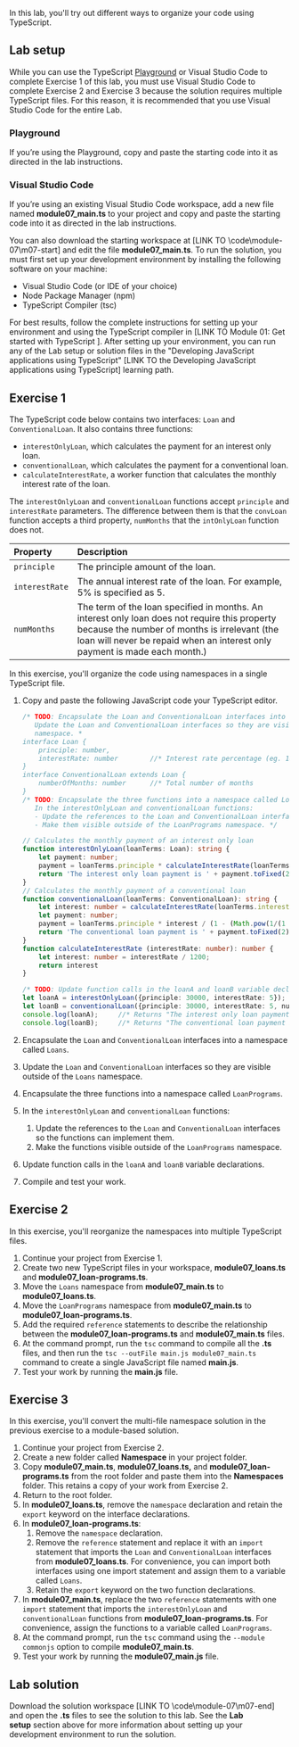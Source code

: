 In this lab, you'll try out different ways to organize your code using TypeScript.

## Lab setup

While you can use the TypeScript [Playground](https://www.typescriptlang.org/play) or Visual Studio Code to complete Exercise 1 of this lab, you must use Visual Studio Code to complete Exercise 2 and Exercise 3 because the solution requires multiple TypeScript files. For this reason, it is recommended that you use Visual Studio Code for the entire Lab.

### Playground

If you’re using the Playground, copy and paste the starting code into it as directed in the lab instructions.

### Visual Studio Code

If you’re using an existing Visual Studio Code workspace, add a new file named **module07_main.ts** to your project and copy and paste the starting code into it as directed in the lab instructions.

You can also download the starting workspace at [LINK TO \code\module-07\m07-start] and edit the file **module07_main.ts**. To run the solution, you must first set up your development environment by installing the following software on your machine:

- Visual Studio Code (or IDE of your choice)
- Node Package Manager (npm)
- TypeScript Compiler (tsc)

For best results, follow the complete instructions for setting up your environment and using the TypeScript compiler in [LINK TO Module 01: Get started with TypeScript ]. After setting up your environment, you can run any of the Lab setup or solution files in the "Developing JavaScript applications using TypeScript" [LINK TO the Developing JavaScript applications using TypeScript] learning path.

## Exercise 1

The TypeScript code below contains two interfaces: `Loan` and `ConventionalLoan`. It also contains three functions:

- `interestOnlyLoan`, which calculates the payment for an interest only loan.
- `conventionalLoan`, which calculates the payment for a  conventional loan.
- `calculateInterestRate`, a worker function that calculates the monthly interest rate of the loan.

The `interestOnlyLoan` and `conventionalLoan` functions accept `principle` and `interestRate` parameters. The difference between them is that the `convLoan` function accepts a third property, `numMonths` that the `intOnlyLoan` function does not.

| Property| Description|
| :--- | :--- |
| `principle`| The principle amount of the loan.|
| `interestRate`| The annual interest rate of the loan. For example, 5% is specified as 5.|
| `numMonths`| The term of the loan specified in months. An interest only loan does not require this property because the number of months is irrelevant (the loan will never be repaid when an interest only payment is made each month.)|

In this exercise, you'll organize the code using namespaces in a single TypeScript file.

1. Copy and paste the following JavaScript code your TypeScript editor.

   ```typescript
   /* TODO: Encapsulate the Loan and ConventionalLoan interfaces into a namespace called Loans.
      Update the Loan and ConventionalLoan interfaces so they are visible outside of the Loans
      namespace. *
   interface Loan {
       principle: number,
       interestRate: number        //* Interest rate percentage (eg. 14 is 14%)
   }
   interface ConventionalLoan extends Loan {
       numberOfMonths: number      //* Total number of months
   }
   /* TODO: Encapsulate the three functions into a namespace called LoanPrograms.
      In the interestOnlyLoan and conventionalLoan functions:
      - Update the references to the Loan and ConventionalLoan interfaces so the functions can implement them.
      - Make them visible outside of the LoanPrograms namespace. */

   // Calculates the monthly payment of an interest only loan
   function interestOnlyLoan(loanTerms: Loan): string {
       let payment: number;
       payment = loanTerms.principle * calculateInterestRate(loanTerms.interestRate);
       return 'The interest only loan payment is ' + payment.toFixed(2);
   }
   // Calculates the monthly payment of a conventional loan
   function conventionalLoan(loanTerms: ConventionalLoan): string {
       let interest: number = calculateInterestRate(loanTerms.interestRate);
       let payment: number;
       payment = loanTerms.principle * interest / (1 - (Math.pow(1/(1 + interest), loanTerms.numberOfMonths)));
       return 'The conventional loan payment is ' + payment.toFixed(2);
   }
   function calculateInterestRate (interestRate: number): number {
       let interest: number = interestRate / 1200;
       return interest
   }

   /* TODO: Update function calls in the loanA and loanB variable declarations. */
   let loanA = interestOnlyLoan({principle: 30000, interestRate: 5});
   let loanB = conventionalLoan({principle: 30000, interestRate: 5, numberOfMonths: 180});
   console.log(loanA);     //* Returns "The interest only loan payment is 125.00"
   console.log(loanB);     //* Returns "The conventional loan payment is 237.24"
   ```

2. Encapsulate the `Loan` and `ConventionalLoan` interfaces into a namespace called `Loans`.
3. Update the `Loan` and `ConventionalLoan` interfaces so they are visible outside of the `Loans` namespace.
4. Encapsulate the three functions into a namespace called `LoanPrograms`.
5. In the `interestOnlyLoan` and `conventionalLoan` functions:
   1. Update the references to the `Loan` and `ConventionalLoan` interfaces so the functions can implement them.
   2. Make the functions visible outside of the `LoanPrograms` namespace.
6. Update function calls in the `loanA` and `loanB` variable declarations.
7. Compile and test your work.

## Exercise 2

In this exercise, you'll reorganize the namespaces into multiple TypeScript files.

1. Continue your project from Exercise 1.
2. Create two new TypeScript files in your workspace, **module07_loans.ts** and **module07_loan-programs.ts**.
3. Move the `Loans` namespace from **module07_main.ts** to **module07_loans.ts**.
4. Move the `LoanPrograms` namespace from **module07_main.ts** to **module07_loan-programs.ts**.
5. Add the required `reference` statements to describe the relationship between the **module07_loan-programs.ts** and **module07_main.ts** files.
6. At the command prompt, run the `tsc` command to compile all the **.ts** files, and then run the `tsc --outFile main.js module07_main.ts` command to create a single JavaScript file named **main.js**.
7. Test your work by running the **main.js** file.

## Exercise 3

In this exercise, you'll convert the multi-file namespace solution in the previous exercise to a module-based solution.

1. Continue your project from Exercise 2.
2. Create a new folder called **Namespace** in your project folder.
3. Copy **module07_main.ts**, **module07_loans.ts,** and **module07_loan-programs.ts** from the root folder and paste them into the **Namespaces** folder. This retains a copy of your work from Exercise 2.
4. Return to the root folder.
5. In **module07_loans.ts**, remove the `namespace` declaration and retain the `export` keyword on the interface declarations.
6. In **module07_loan-programs.ts**:
   1. Remove the `namespace` declaration.
   2. Remove the `reference` statement and replace it with an `import` statement that imports the `Loan` and `ConventionalLoan` interfaces from **module07_loans.ts**. For convenience, you can import both interfaces using one import statement and assign them to a variable called `Loans`.
   3. Retain the `export` keyword on the two function declarations.
7. In **module07_main.ts**, replace the two `reference` statements with one `import` statement that imports the `interestOnlyLoan` and `conventionalLoan` functions from **module07_loan-programs.ts**. For convenience, assign the functions to a variable called `LoanPrograms`.
8. At the command prompt, run the `tsc` command using the `--module commonjs` option to compile **module07_main.ts**.
9. Test your work by running the **module07_main.js** file.

## Lab solution

Download the solution workspace [LINK TO \code\module-07\m07-end] and open the **.ts** files to see the solution to this lab. See the **Lab setup** section above for more information about setting up your development environment to run the solution.
